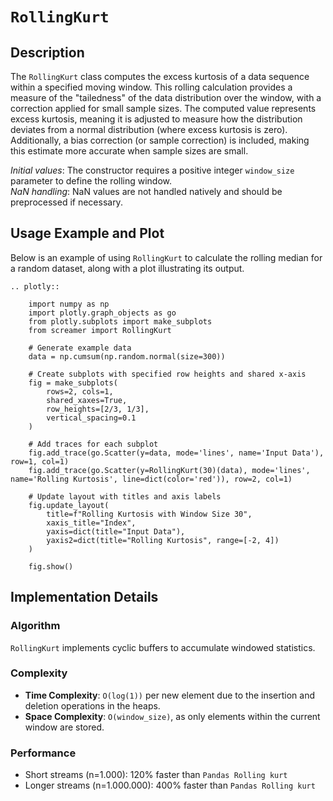 # `RollingKurt`

## Description

The `RollingKurt` class computes the excess kurtosis of a data sequence within a specified moving window. This rolling calculation provides a measure of the "tailedness" of the data distribution over the window, with a correction applied for small sample sizes. The computed value represents excess kurtosis, meaning it is adjusted to measure how the distribution deviates from a normal distribution (where excess kurtosis is zero). Additionally, a bias correction (or sample correction) is included, making this estimate more accurate when sample sizes are small.


*Initial values*: The constructor requires a positive integer `window_size` parameter to define the rolling window.  
*NaN handling*: NaN values are not handled natively and should be preprocessed if necessary.

## Usage Example and Plot
Below is an example of using `RollingKurt` to calculate the rolling median for a random dataset, along with a plot illustrating its output.

```{eval-rst}
.. plotly::

    import numpy as np
    import plotly.graph_objects as go
    from plotly.subplots import make_subplots
    from screamer import RollingKurt

    # Generate example data
    data = np.cumsum(np.random.normal(size=300))

    # Create subplots with specified row heights and shared x-axis
    fig = make_subplots(
        rows=2, cols=1,
        shared_xaxes=True,
        row_heights=[2/3, 1/3],
        vertical_spacing=0.1
    )

    # Add traces for each subplot
    fig.add_trace(go.Scatter(y=data, mode='lines', name='Input Data'), row=1, col=1)
    fig.add_trace(go.Scatter(y=RollingKurt(30)(data), mode='lines', name='Rolling Kurtosis', line=dict(color='red')), row=2, col=1)

    # Update layout with titles and axis labels
    fig.update_layout(
        title=f"Rolling Kurtosis with Window Size 30",
        xaxis_title="Index",
        yaxis=dict(title="Input Data"),
        yaxis2=dict(title="Rolling Kurtosis", range=[-2, 4])
    )

    fig.show()
```


## Implementation Details

### Algorithm

`RollingKurt` implements cyclic buffers to accumulate windowed statistics.

### Complexity

* **Time Complexity**: `O(log(1))` per new element due to the insertion and deletion operations in the heaps.
* **Space Complexity**: `O(window_size)`, as only elements within the current window are stored.


### Performance

* Short streams (n=1.000): 120% faster than `Pandas Rolling kurt`
* Longer streams (n=1.000.000): 400% faster than `Pandas Rolling kurt`
